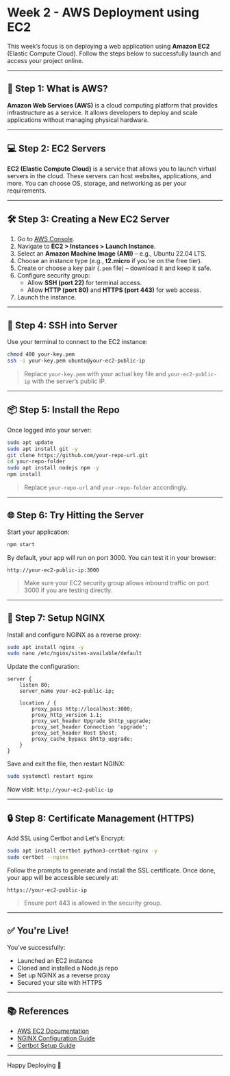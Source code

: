 #  Week 2 - AWS Deployment using EC2

This week’s focus is on deploying a web application using **Amazon EC2** (Elastic Compute Cloud). Follow the steps below to successfully launch and access your project online.

---

## 🚀 Step 1: What is AWS?

**Amazon Web Services (AWS)** is a cloud computing platform that provides infrastructure as a service. It allows developers to deploy and scale applications without managing physical hardware.

---

## 💻 Step 2: EC2 Servers

**EC2 (Elastic Compute Cloud)** is a service that allows you to launch virtual servers in the cloud. These servers can host websites, applications, and more. You can choose OS, storage, and networking as per your requirements.

---

## 🛠️ Step 3: Creating a New EC2 Server

1. Go to [AWS Console](https://aws.amazon.com/console/).
2. Navigate to **EC2 > Instances > Launch Instance**.
3. Select an **Amazon Machine Image (AMI)** – e.g., Ubuntu 22.04 LTS.
4. Choose an instance type (e.g., **t2.micro** if you're on the free tier).
5. Create or choose a key pair (`.pem` file) – download it and keep it safe.
6. Configure security group:
   - Allow **SSH (port 22)** for terminal access.
   - Allow **HTTP (port 80)** and **HTTPS (port 443)** for web access.
7. Launch the instance.

---

## 🔐 Step 4: SSH into Server

Use your terminal to connect to the EC2 instance:

```bash
chmod 400 your-key.pem
ssh -i your-key.pem ubuntu@your-ec2-public-ip
```

> Replace `your-key.pem` with your actual key file and `your-ec2-public-ip` with the server’s public IP.

---

## 📦 Step 5: Install the Repo

Once logged into your server:

```bash
sudo apt update
sudo apt install git -y
git clone https://github.com/your-repo-url.git
cd your-repo-folder
sudo apt install nodejs npm -y
npm install
```

> Replace `your-repo-url` and `your-repo-folder` accordingly.

---

## 🌐 Step 6: Try Hitting the Server

Start your application:

```bash
npm start
```

By default, your app will run on port 3000. You can test it in your browser:

```
http://your-ec2-public-ip:3000
```

> Make sure your EC2 security group allows inbound traffic on port 3000 if you are testing directly.

---

## 🧭 Step 7: Setup NGINX

Install and configure NGINX as a reverse proxy:

```bash
sudo apt install nginx -y
sudo nano /etc/nginx/sites-available/default
```

Update the configuration:

```nginx
server {
    listen 80;
    server_name your-ec2-public-ip;

    location / {
        proxy_pass http://localhost:3000;
        proxy_http_version 1.1;
        proxy_set_header Upgrade $http_upgrade;
        proxy_set_header Connection 'upgrade';
        proxy_set_header Host $host;
        proxy_cache_bypass $http_upgrade;
    }
}
```

Save and exit the file, then restart NGINX:

```bash
sudo systemctl restart nginx
```

Now visit: `http://your-ec2-public-ip`

---

## 🔒 Step 8: Certificate Management (HTTPS)

Add SSL using Certbot and Let's Encrypt:

```bash
sudo apt install certbot python3-certbot-nginx -y
sudo certbot --nginx
```

Follow the prompts to generate and install the SSL certificate. Once done, your app will be accessible securely at:

```
https://your-ec2-public-ip
```

> Ensure port 443 is allowed in the security group.

---

## ✅ You're Live!

You’ve successfully:
- Launched an EC2 instance
- Cloned and installed a Node.js repo
- Set up NGINX as a reverse proxy
- Secured your site with HTTPS

---

## 📚 References

- [AWS EC2 Documentation](https://docs.aws.amazon.com/ec2/)
- [NGINX Configuration Guide](https://www.nginx.com/resources/wiki/start/)
- [Certbot Setup Guide](https://certbot.eff.org/)

---

Happy Deploying 🚀

